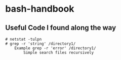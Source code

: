 # bash-handbook
## Useful Code I found along the way
    # netstat -tulpn
    # grep -r 'string' /directory1/
        Example grep -r 'error' /directory1/
            Simple search files recursively

